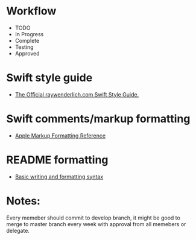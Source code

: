 # Workflow
 - TODO
 - In Progress
 - Complete
 - Testing
 - Approved
 
 
# Swift style guide
 - [The Official raywenderlich.com Swift Style Guide.](https://www.gitbook.com/book/opchen/swift-style-guide2/details)

# Swift comments/markup formatting
 - [Apple Markup Formatting Reference](https://developer.apple.com/library/content/documentation/Xcode/Reference/xcode_markup_formatting_ref/index.html#//apple_ref/doc/uid/TP40016497-CH2-SW1)
 
 
# README formatting
 - [Basic writing and formatting syntax](https://help.github.com/articles/basic-writing-and-formatting-syntax/)
 
# Notes:
Every memeber should commit to develop branch, it might be good to merge to master branch every week with approval from all memebers or delegate.
